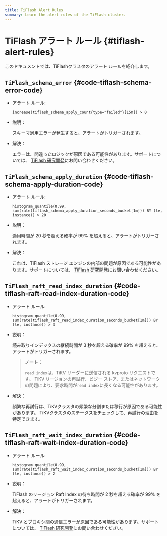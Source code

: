 ```yaml
---
title: TiFlash Alert Rules
summary: Learn the alert rules of the TiFlash cluster.
---
```


# TiFlash アラート ルール {#tiflash-alert-rules}

このドキュメントでは、TiFlashクラスタのアラート ルールを紹介します。

## <code>TiFlash_schema_error</code> {#code-tiflash-schema-error-code}

-   アラート ルール:

    `increase(tiflash_schema_apply_count{type="failed"}[15m]) > 0`

-   説明：

    スキーマ適用エラーが発生すると、アラートがトリガーされます。

-   解決：

    エラーは、間違ったロジックが原因である可能性があります。サポートについては、 [TiFlash 研究開発](mailto:support@pingcap.com)にお問い合わせください。

## <code>TiFlash_schema_apply_duration</code> {#code-tiflash-schema-apply-duration-code}

-   アラート ルール:

    `histogram_quantile(0.99, sum(rate(tiflash_schema_apply_duration_seconds_bucket[1m])) BY (le, instance)) > 20`

-   説明：

    適用時間が 20 秒を超える確率が 99% を超えると、アラートがトリガーされます。

-   解決：

    これは、TiFlash ストレージ エンジンの内部の問題が原因である可能性があります。サポートについては、 [TiFlash 研究開発](mailto:support@pingcap.com)にお問い合わせください。

## <code>TiFlash_raft_read_index_duration</code> {#code-tiflash-raft-read-index-duration-code}

-   アラート ルール:

    `histogram_quantile(0.99, sum(rate(tiflash_raft_read_index_duration_seconds_bucket[1m])) BY (le, instance)) > 3`

-   説明：

    読み取りインデックスの継続時間が 3 秒を超える確率が 99% を超えると、アラートがトリガーされます。

    > **ノート：**
    >
    > `read index`は、TiKV リーダーに送信される kvproto リクエストです。 TiKV リージョンの再試行、ビジー ストア、またはネットワークの問題により、要求時間が`read index`に長くなる可能性があります。

-   解決：

    頻繁な再試行は、TiKVクラスタの頻繁な分割または移行が原因である可能性があります。 TiKVクラスタのステータスをチェックして、再試行の理由を特定できます。

## <code>TiFlash_raft_wait_index_duration</code> {#code-tiflash-raft-wait-index-duration-code}

-   アラート ルール:

    `histogram_quantile(0.99, sum(rate(tiflash_raft_wait_index_duration_seconds_bucket[1m])) BY (le, instance)) > 2`

-   説明：

    TiFlash のリージョン Raft Index の待ち時間が 2 秒を超える確率が 99% を超えると、アラートがトリガーされます。

-   解決：

    TiKV とプロキシ間の通信エラーが原因である可能性があります。サポートについては、 [TiFlash 研究開発](mailto:support@pingcap.com)にお問い合わせください。
